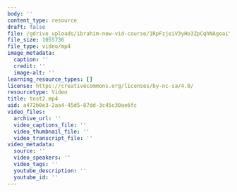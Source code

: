 ```yaml
---
body: ''
content_type: resource
draft: false
file: /gdrive_uploads/ibrahim-new-vid-course/1RpFzjeiV3yHo3ZpCqhNAgoaiY0QDDXcD/tost2.mp4
file_size: 1055736
file_type: video/mp4
image_metadata:
  caption: ''
  credit: ''
  image-alt: ''
learning_resource_types: []
license: https://creativecommons.org/licenses/by-nc-sa/4.0/
resourcetype: Video
title: tost2.mp4
uid: a472b0e3-2aa4-45d5-87dd-3c45c30ae6fc
video_files:
  archive_url: ''
  video_captions_file: ''
  video_thumbnail_file: ''
  video_transcript_file: ''
video_metadata:
  source: ''
  video_speakers: ''
  video_tags: ''
  youtube_description: ''
  youtube_id: ''
---
```

